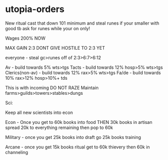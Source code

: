 # utopia-orders


New ritual cast that down 101 minimum and steal runes if your smaller with good tb ask for runes while your on only!

Wages 200% NOW

MAX GAIN 2:3
DONT GIVE HOSTILE TO 2:3 YET

everyone - steal gc>runes off of 2:3>6:7>6:12

Av - build towards 5% wts>tgs
Tacts - build towards 12% hosp>5% wts>tgs
Clerics(non-av) - build towards 12% rax>5% wts>tgs
Fa/de - build towards 10% rax>12% hosp>10%+ tds

This is with incoming
DO NOT RAZE
Maintain farms>guilds>towers>stables>dungs

Sci:

Keep all new scientists into econ

Econ - Once you get to 60k books into food THEN 30k books in artisan spread 20k to everything remaining then pop to 60k

Military - once you get 25k books into draft go 25k books training

Arcane - once you get 15k books ritual get to 60k thievery then 60k in channeling

